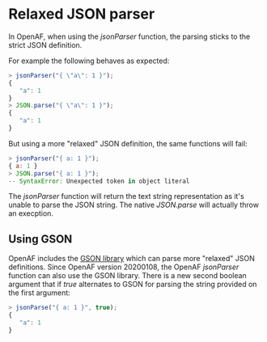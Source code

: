 # Relaxed JSON parser

In OpenAF, when using the _jsonParser_ function, the parsing sticks to the strict JSON definition.

For example the following behaves as expected:

````javascript
> jsonParser("{ \"a\": 1 }");
{
   "a": 1
}
> JSON.parse("{ \"a\": 1 }");
{
   "a": 1
}
````

But using a more "relaxed" JSON definition, the same functions will fail:

````javascript
> jsonParser("{ a: 1 }");
{ a: 1 }
> JSON.parse("{ a: 1 }");
-- SyntaxError: Unexpected token in object literal
````

The _jsonParser_ function will return the text string representation as it's unable to parse the JSON string. The native _JSON.parse_ will actually throw an execption.

## Using GSON

OpenAF includes the [GSON library](https://github.com/google/gson) which can parse more "relaxed" JSON definitions. Since OpenAF version 20200108, the OpenAF _jsonParser_ function can also use the GSON library. There is a new second boolean argument that if _true_ alternates to GSON for parsing the string provided on the first argument:

````javascript
> jsonParse("{ a: 1 }", true);
{
   "a": 1
}
````